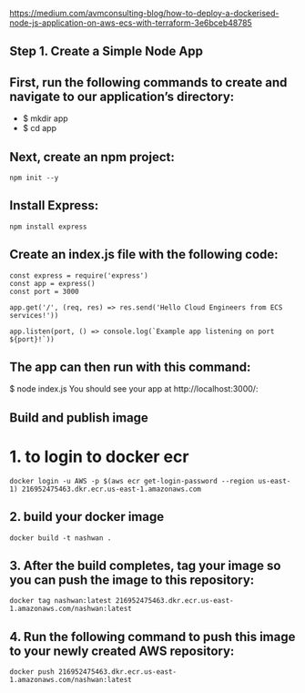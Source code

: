 https://medium.com/avmconsulting-blog/how-to-deploy-a-dockerised-node-js-application-on-aws-ecs-with-terraform-3e6bceb48785

## Step 1. Create a Simple Node App

## First, run the following commands to create and navigate to our application’s directory:
- $ mkdir app
- $ cd app

## Next, create an npm project:
```
npm init --y
```

## Install Express:
```
npm install express
```

## Create an index.js file with the following code:

```
const express = require('express')
const app = express()
const port = 3000

app.get('/', (req, res) => res.send('Hello Cloud Engineers from ECS services!'))

app.listen(port, () => console.log(`Example app listening on port ${port}!`))
```
## The app can then run with this command:
$ node index.js
You should see your app at http://localhost:3000/:

## Build and publish image
# 1. to login to docker ecr
```
docker login -u AWS -p $(aws ecr get-login-password --region us-east-1) 216952475463.dkr.ecr.us-east-1.amazonaws.com
```

## 2. build your docker image
```
docker build -t nashwan .
```

## 3. After the build completes, tag your image so you can push the image to this repository:
```
docker tag nashwan:latest 216952475463.dkr.ecr.us-east-1.amazonaws.com/nashwan:latest
```

## 4. Run the following command to push this image to your newly created AWS repository:
```
docker push 216952475463.dkr.ecr.us-east-1.amazonaws.com/nashwan:latest
```
